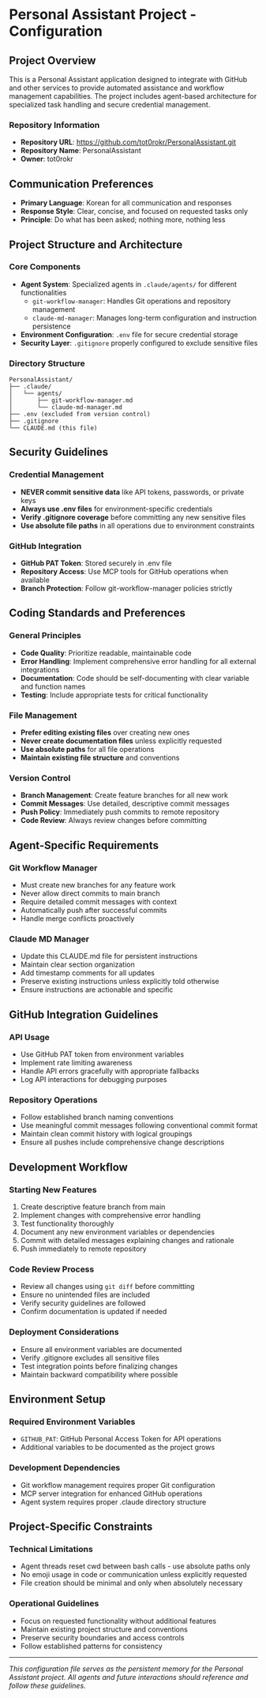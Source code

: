 # Personal Assistant Project - Configuration

<!-- Updated: 2025-09-16 - Added repository URL information -->

## Project Overview

This is a Personal Assistant application designed to integrate with GitHub and other services to provide automated assistance and workflow management capabilities. The project includes agent-based architecture for specialized task handling and secure credential management.

### Repository Information
- **Repository URL**: https://github.com/tot0rokr/PersonalAssistant.git
- **Repository Name**: PersonalAssistant
- **Owner**: tot0rokr

## Communication Preferences

- **Primary Language**: Korean for all communication and responses
- **Response Style**: Clear, concise, and focused on requested tasks only
- **Principle**: Do what has been asked; nothing more, nothing less

## Project Structure and Architecture

### Core Components
- **Agent System**: Specialized agents in `.claude/agents/` for different functionalities
  - `git-workflow-manager`: Handles Git operations and repository management
  - `claude-md-manager`: Manages long-term configuration and instruction persistence
- **Environment Configuration**: `.env` file for secure credential storage
- **Security Layer**: `.gitignore` properly configured to exclude sensitive files

### Directory Structure
```
PersonalAssistant/
├── .claude/
│   └── agents/
│       ├── git-workflow-manager.md
│       └── claude-md-manager.md
├── .env (excluded from version control)
├── .gitignore
└── CLAUDE.md (this file)
```

## Security Guidelines

### Credential Management
- **NEVER commit sensitive data** like API tokens, passwords, or private keys
- **Always use .env files** for environment-specific credentials
- **Verify .gitignore coverage** before committing any new sensitive files
- **Use absolute file paths** in all operations due to environment constraints

### GitHub Integration
- **GitHub PAT Token**: Stored securely in .env file
- **Repository Access**: Use MCP tools for GitHub operations when available
- **Branch Protection**: Follow git-workflow-manager policies strictly

## Coding Standards and Preferences

### General Principles
- **Code Quality**: Prioritize readable, maintainable code
- **Error Handling**: Implement comprehensive error handling for all external integrations
- **Documentation**: Code should be self-documenting with clear variable and function names
- **Testing**: Include appropriate tests for critical functionality

### File Management
- **Prefer editing existing files** over creating new ones
- **Never create documentation files** unless explicitly requested
- **Use absolute paths** for all file operations
- **Maintain existing file structure** and conventions

### Version Control
- **Branch Management**: Create feature branches for all new work
- **Commit Messages**: Use detailed, descriptive commit messages
- **Push Policy**: Immediately push commits to remote repository
- **Code Review**: Always review changes before committing

## Agent-Specific Requirements

### Git Workflow Manager
- Must create new branches for any feature work
- Never allow direct commits to main branch
- Require detailed commit messages with context
- Automatically push after successful commits
- Handle merge conflicts proactively

### Claude MD Manager
- Update this CLAUDE.md file for persistent instructions
- Maintain clear section organization
- Add timestamp comments for all updates
- Preserve existing instructions unless explicitly told otherwise
- Ensure instructions are actionable and specific

## GitHub Integration Guidelines

### API Usage
- Use GitHub PAT token from environment variables
- Implement rate limiting awareness
- Handle API errors gracefully with appropriate fallbacks
- Log API interactions for debugging purposes

### Repository Operations
- Follow established branch naming conventions
- Use meaningful commit messages following conventional commit format
- Maintain clean commit history with logical groupings
- Ensure all pushes include comprehensive change descriptions

## Development Workflow

### Starting New Features
1. Create descriptive feature branch from main
2. Implement changes with comprehensive error handling
3. Test functionality thoroughly
4. Document any new environment variables or dependencies
5. Commit with detailed messages explaining changes and rationale
6. Push immediately to remote repository

### Code Review Process
- Review all changes using `git diff` before committing
- Ensure no unintended files are included
- Verify security guidelines are followed
- Confirm documentation is updated if needed

### Deployment Considerations
- Ensure all environment variables are documented
- Verify .gitignore excludes all sensitive files
- Test integration points before finalizing changes
- Maintain backward compatibility where possible

## Environment Setup

### Required Environment Variables
- `GITHUB_PAT`: GitHub Personal Access Token for API operations
- Additional variables to be documented as the project grows

### Development Dependencies
- Git workflow management requires proper Git configuration
- MCP server integration for enhanced GitHub operations
- Agent system requires proper .claude directory structure

## Project-Specific Constraints

### Technical Limitations
- Agent threads reset cwd between bash calls - use absolute paths only
- No emoji usage in code or communication unless explicitly requested
- File creation should be minimal and only when absolutely necessary

### Operational Guidelines
- Focus on requested functionality without additional features
- Maintain existing project structure and conventions
- Preserve security boundaries and access controls
- Follow established patterns for consistency

---

*This configuration file serves as the persistent memory for the Personal Assistant project. All agents and future interactions should reference and follow these guidelines.*